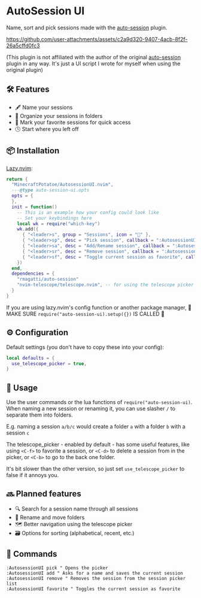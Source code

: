 # AutoSession UI

Name, sort and pick sessions made with the [auto-session](https://github.com/rmagatti/auto-session) plugin.

<https://github.com/user-attachments/assets/c2a9d320-9407-4acb-8f2f-26a5cffd0fc3>

(This plugin is not affiliated with the author of the original [auto-session](https://github.com/rmagatti/auto-session) plugin in any way. It's just a UI script I wrote for myself when using the original plugin)

## 🛠️ Features

- 🖋️ Name your sessions
- 📁 Organize your sessions in folders
- 🌟 Mark your favorite sessions for quick access
- 🕓 Start where you left off

## 📦 Installation

[Lazy.nvim](https://github.com/folke/lazy.nvim):

```lua
return {
  "MinecraftPotatoe/AutosessionUI.nvim",
  ---@type auto-session-ui.opts
  opts = {
  },
  init = function()
    -- This is an example how your config could look like
    -- Set your keybindings here
    local wk = require("which-key")
    wk.add({
      { "<leader>s", group = "Sessions", icon = "" },
      { "<leader>sp", desc = "Pick session", callback = ":AutosessionUI pick<CR>" },
      { "<leader>sa", desc = "Add/Rename session", callback = ":AutosessionUI add<CR>" },
      { "<leader>sr", desc = "Remove session", callback = ":AutosessionUI remove<CR>" },
      { "<leader>sf", desc = "Toggle current session as favorite", callback = ":AutosessionUI favorite<CR>" },
    })
  end,
  dependencies = {
    "rmagatti/auto-session"
    "nvim-telescope/telescope.nvim", -- for using the telescope picker
  }
}
```

If you are using lazy.nvim's config function or another package manager, 🚨 MAKE SURE `require("auto-session-ui).setup({})` IS CALLED 🚨

## ⚙️ Configuration

Default settings (you don't have to copy these into your config):

<!-- config:start -->

```lua
local defaults = {
  use_telescope_picker = true,
}

```

<!-- config:end -->

## 🎉 Usage

Use the user commands or the lua functions of `require("auto-session-ui)`.
When naming a new session or renaming it, you can use slasher `/` to separate them into folders.

E.g. naming a session `a/b/c` would create a folder `a` with a folder `b` with a session `c`

The telescope_picker - enabled by default - has some useful features, like using
`<C-f>` to favorite a session, or
`<C-d>` to delete a session from in the picker, or
`<C-b>` to go to the back one folder.

It's bit slower than the other version, so just set `use_telescope_picker` to false if it annoys you.

## 🔜 Planned features

- 🔍 Search for a session name through all sessions
- 📁 Rename and move folders
- 🗺️ Better navigation using the telescope picker
- 🗃️ Options for sorting (alphabetical, recent, etc.)

## 📢 Commands

```viml
:AutosessionUI pick " Opens the picker
:AutosessionUI add " Asks for a name and saves the current session
:AutosessionUI remove " Removes the session from the session picker list
:AutosessionUI favorite " Toggles the current session as favorite
```
